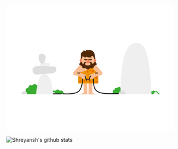 <img src="https://github.com/izshreyansh/izshreyansh/blob/master/cavemen.gif" width="450">

![Shreyansh's github stats](https://github-readme-stats.vercel.app/api?username=izshreyansh&show_icons=true&count_private=true)
